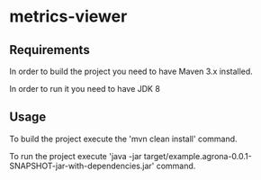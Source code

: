 # metrics-viewer

## Requirements
In order to build the project you need to have Maven 3.x installed.

In order to run it you need to have JDK 8

## Usage
To build the project execute the 'mvn clean install' command.

To run the project execute 'java -jar target/example.agrona-0.0.1-SNAPSHOT-jar-with-dependencies.jar' command.